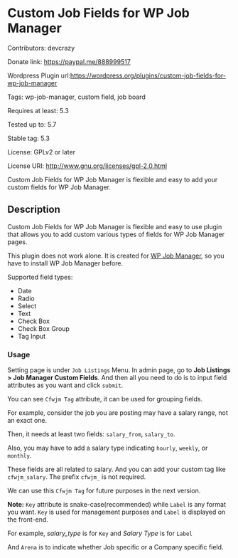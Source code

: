 # Custom Job Fields for WP Job Manager
Contributors: devcrazy

Donate link: https://paypal.me/888999517

Wordpress Plugin url:https://wordpress.org/plugins/custom-job-fields-for-wp-job-manager

Tags: wp-job-manager, custom field, job board

Requires at least: 5.3

Tested up to: 5.7

Stable tag: 5.3

License: GPLv2 or later

License URI: http://www.gnu.org/licenses/gpl-2.0.html

Custom Job Fields for WP Job Manager is flexible and easy to add your custom fields for WP Job Manager.

## Description

Custom Job Fields for WP Job Manager is flexible and easy to use plugin that allows you to add custom various types of fields for WP Job Manager pages.

This plugin does not work alone. It is created for [WP Job Manager](https://wordpress.org/plugins/wp-job-manager/ "WP Job Manager plugin"), so you have to install WP Job Manager before.

Supported field types:

* Date
* Radio
* Select
* Text
* Check Box
* Check Box Group
* Tag Input

### Usage

Setting page is under `Job Listings` Menu. In admin page, go to **Job Listings > Job Manager Custom Fields**.
And then all you need to do is to input field attributes as you want and click `submit`.

You can see `Cfwjm Tag` attribute, it can be used for grouping fields.

For example, consider the job you are posting may have a salary range, not an exact one.

Then, it needs at least two fields: `salary_from`, `salary_to`.

Also, you may have to add a salary type indicating `hourly`, `weekly`, or `monthly`.

These fields are all related to salary. And you can add your custom tag like `cfwjm_salary`. The prefix `cfwjm_` is not required.

We can use this `Cfwjm Tag` for future purposes in the next version.

**Note:** `Key` attribute is snake-case(recommended) while `Label` is any format you want.
`Key` is used for management purposes and `Label` is displayed on the front-end.

For example, *salary_type* is for `Key` and *Salary Type* is for `Label`

And `Arena` is to indicate whether Job specific or a Company specific field.
